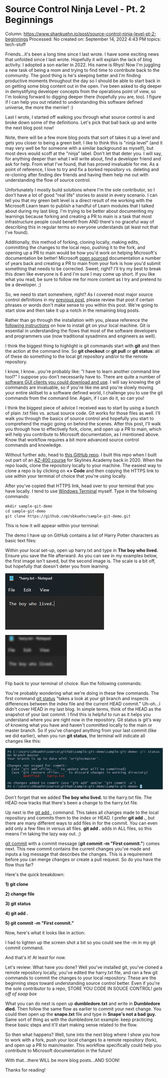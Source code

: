 # Source Control Ninja Level - Pt. 2 Beginnings

Column: https://www.shankuehn.io/post/source-control-ninja-level-pt-2-beginnings
Processed: No
created on: September 14, 2022 4:43 PM
topics: tech-stuff

Friends...it's been a long time since I last wrote. I have some exciting news that unfolded since I last wrote. Hopefully it will explain the lack of blog activity. I adopted a son earlier in 2022. His name is Rhys! Now I'm juggling a new task of being a mom and trying to find time to contribute back to the community. The good thing is he's sleeping better and I'm finding productive moments throughout the day so I should be able to start back in on getting some blog content out in the open. I've been asked to dig deeper in demystifying developer concepts from the operations point of view, so I'm looking forward to digging deeper there (hopefully you are, too). I figure if I can help you out related to understanding this software defined universe, the more the merrier! :)

Last I wrote, I started off walking you through what source control is and broke down some of the definitions. Let's pick that ball back up and write the next blog post now!

Note, there will be a few more blog posts that sort of takes it up a level and gets you closer to being a green belt. I like to think this is "ninja level" (and it may very well be for someone with a similar background as myself), but most devs would scoff at the "ninja" label. Don't let that deter you. I will say, for anything deeper than what I will write about, find a developer friend and ask for help. From what I've found, that has proved invaluable for me. As a point of reference, I love to try and fix a borked repository vs. deleting and re-cloning after finding dev friends and having them help me out with understanding the flow of source control.

Unfortunately I mostly build solutions where I'm the sole contributor, so I don't have a lot of good "real life" stories to assist in every scenario. I can tell you that my green belt level is a direct result of me working with the Microsoft Learn team to publish a handful of Learn modules that I talked about during my last blog. I'm trying to be better about documenting my learnings because forking and creating a PR to main is a task that most infrastructure people could benefit from AND there's no graceful way of describing this in regular terms so everyone understands (at least not that I've found).

Additionally, this method of forking, cloning locally, making edits, committing the changes to the local repo, pushing it to the fork, and opening up a PR to main would be how you'd work on helping Microsoft's documentation be better! Microsoft [open sourced](https://github.com/MicrosoftDocs) documentation a number of years back and creating a PR to main from your fork is how you'd submit something that needs to be corrected. Sweet, right? I'll try my best to break this down like everyone is 6 and I'm sure I may come up short. If you like what you read, be sure to follow me for more content as I try and pretend to be a developer. ;)

So, we need to start somewhere, right? As I covered most major source control definitions in my [previous post](https://www.shankuehn.io/post/source-control-ninja-level-pt-1-definitions), please review that post if certain phrases or words don't make sense to you within this post. We're going to start slow and then take it up a notch in the remaining blog posts.

Rather than go through the installation with you, please reference the [following instructions](https://git-scm.com/book/en/v2/Getting-Started-Installing-Git) on how to install git on your local machine. Git is essential in understanding the flows that most of the software developers and programmers use (now traditional sysadmins and engineers as well).

I think the biggest thing to highlight is git commands start with **git** and then the action at the command line. So **git checkout** or **git pull** or **git status**: all of these do something to the local git repository and/or to the remote repository.

I know, I know...you're probably like: "I have to learn another command line tool?" I suppose you don't necessarily have to. There are quite a number of [software GUI clients you could download and use](https://git-scm.com/downloads/guis). I will say knowing the git commands are invaluable, so if you're like me and you're slowly moving your entire skillset to a software defined world, I challenge you to use the git commands from the command line. Again, if I can do it, so can you!

I think the biggest piece of advice I received was to start by using a bunch of plain .txt files vs. actual source code. Git works for those files as well. I'll walk you through the basics of source control and hopefully you start to comprehend the magic going on behind the scenes. After this post, I'll walk you through how to effectively fork, clone, and open up a PR to main, which will help you contribute to Microsoft documentation, as I mentioned above. Know that workflow requires a bit more advanced source control commands and knowledge.

Without further ado, head to [this GitHub repo](https://github.com/sbkuehn/sample-git-demo). I built this repo when I built out part of an [AZ-400 course](https://courses.skylinesacademy.com/p/az-400-azure-devops) for Skylines Academy back in 2020. When the repo loads, clone the repository locally to your machine. The easiest way to clone a repo is by clicking on **<> Code** and then copying the HTTPS link to use within your terminal of choice that you're using locally.

After you've copied that HTTPS link, head over to your terminal that you have locally. I tend to use [Windows Terminal](https://docs.microsoft.com/en-us/windows/terminal/install) myself. Type in the following commands:

```
mkdir sample-git-demo
cd sample-git-demo
git clone https://github.com/sbkuehn/sample-git-demo.git
```

This is how it will appear within your terminal:

The demo I have up on GitHub contains a list of Harry Potter characters as basic text files:

Within your local set-up, open up harry.txt and type in **The boy who lived.** Ensure you save the file afterward. As you can see in my examples below, the first image isn't saved, but the second image is. The scale is a bit off, but hopefully that doesn't deter you from learning.

![](Source%20Control%20Ninja%20Level%20-%20Pt%202%20Beginnings%2043a08651c0c24942980c0646ff18b160/file.jpg)

![](Source%20Control%20Ninja%20Level%20-%20Pt%202%20Beginnings%2043a08651c0c24942980c0646ff18b160/52fcb0_c3df373214ca438bb8f5bd9872f92748mv2.jpg)

Flip back to your terminal of choice. Run the following commands:

You're probably wondering what we're doing in these few commands. The first command [git status](https://git-scm.com/docs/git-status) "takes a look at your git branch and inspects differences between the index file and the current HEAD commit." Uh-oh...I didn't cover HEAD in my last blog. In simple terms, think of the HEAD as the snapshot of your last commit. I find this is helpful to run as it helps you understand where you are right now in the repository. Git status is git's way of knowing what you have and haven't committed locally to the main or master branch. So if you've changed anything from your last commit (like we did earlier), when you run **git status**, the terminal will indicate all changes like this:

![](Source%20Control%20Ninja%20Level%20-%20Pt%202%20Beginnings%2043a08651c0c24942980c0646ff18b160/file%201.jpg)

Don't forget that we added **The boy who lived.** to the harry.txt file. The HEAD now tracks that there's been a change to the harry.txt file.

Up next is the [git add .](https://git-scm.com/docs/git-add) command. This takes all changes made to the local repository and commits them to the index or HEAD. I prefer **git add .**, but there are many different ways to add files in for the commit. You can even add only a few files in versus all files. **git add .** adds in ALL files, so this means I'm taking the lazy way out. ;)

[git commit](https://git-scm.com/docs/git-commit) with a commit message (**git commit -m "First commit."**) comes next. This new commit contains the current changes you've made and inputs a log message that describes the changes. This is a requirement before you can merge changes or create a pull request. So do you have the flow thus far?

Here's the quick breakdown:

**1) git clone**

**2) change file**

**3) git status**

**4) git add .**

**5) git commit -m "First commit."**

Now, here's what it looks like in action:

I had to lighten up the screen shot a bit so you could see the -m in my git commit command.

And that's it! At least for now.

Let's review: What have you done? Well you've installed git, you've cloned a remote repository locally, you've edited the harry.txt file, and ran a few git commands to commit the changes to your local repository. These are the beginning steps toward understanding source control better. Even if you're the sole contributor to a repo, STORE YOU CODE IN SOUCE CONTROL! *gets off of soap box*

What you can do next is open up **dumbledore.txt** and write in **Dumbledore died.** Then follow the same flow as earlier to commit your next change. You could then open up the **snape.txt** file and type in **Snape's not a bad guy.** Same sort of thing as with the dumbledore.txt example: keep practicing these basic steps and it'll start making sense related to the flow.

So then what happens? Well, tune into the next blog where I show you how to work with a fork, push your local changes to a remote repository (fork), and open up a PR to main/master. This workflow specifically could help you contribute to Microsoft documentation in the future!

With that...there WILL be more blog posts...AND SOON!

Thanks for reading!